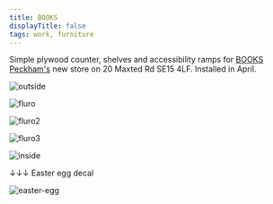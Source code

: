 ```yaml
---
title: BOOKS
displayTitle: false
tags: work, furniture
---
```

Simple plywood counter, shelves and accessibility ramps for [BOOKS Peckham's](https://books-peckham.com/) new store on 20 Maxted Rd SE15 4LF. Installed in April.


![outside](https://d2w9rnfcy7mm78.cloudfront.net/12243938/original_b30091ef918bab8bf89ad9610ce95f86.jpg?1623489853?bc=0)

![fluro](https://d2w9rnfcy7mm78.cloudfront.net/12244006/original_2ad1b25e68ca3e286169bb60385c4323.jpg?1623491791?bc=0)

![fluro2](https://d2w9rnfcy7mm78.cloudfront.net/12244007/original_fcedc50d6e0b7706261718b9d503c05c.jpg?1623491801?bc=0)

![fluro3](https://d2w9rnfcy7mm78.cloudfront.net/12244008/original_a570b462af8f7ed0063d2e0ec21312d0.jpg?1623491801?bc=0)

![inside](https://d2w9rnfcy7mm78.cloudfront.net/12243939/original_da7ba6f8d06e0564e1668822646a2080.jpg?1623489856?bc=0)

↓↓↓ Easter egg decal

![easter-egg](https://d2w9rnfcy7mm78.cloudfront.net/12244030/original_aeb9c6bdc79b46390eb33d6f1b1bf67f.jpg?1623492670?bc=0)